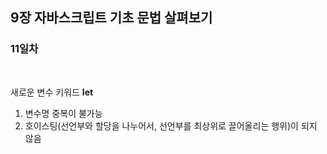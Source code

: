 ## 9장 자바스크립트 기초 문법 살펴보기   

### 11일차   
<br>

새로운 변수 키워드 **let**   
1. 변수명 중복이 불가능
2. 호이스팅(선언부와 할당을 나누어서, 선언부를 최상위로 끌어올리는 행위)이 되지 않음


